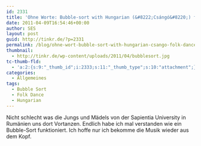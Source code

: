 ```yaml
---
id: 2331
title: 'Ohne Worte: Bubble-sort with Hungarian (&#8222;Csángó&#8220;) folk dance'
date: 2011-04-09T16:54:46+00:00
author: SES
layout: post
guid: http://tinkr.de/?p=2331
permalink: /blog/ohne-wort-bubble-sort-with-hungarian-csango-folk-dance/
thumbnail:
  - http://tinkr.de/wp-content/uploads/2011/04/bubblesort.jpg
tc-thumb-fld:
  - 'a:2:{s:9:"_thumb_id";i:2333;s:11:"_thumb_type";s:10:"attachment";}'
categories:
  - Allgemeines
tags:
  - Bubble Sort
  - Folk Dance
  - Hungarian
---
```

Nicht schlecht was die Jungs und Mädels von der Sapientia University in Rumänien uns dort Vortanzen. Endlich habe ich mal verstanden wie ein Bubble-Sort funktioniert. Ich hoffe nur ich bekomme die Musik wieder aus dem Kopf.
